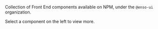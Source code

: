 Collection of Front End components available on NPM, 
under the `@enso-ui` organization.

Select a component on the left to view more.
